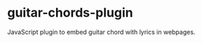 guitar-chords-plugin
====================

JavaScript plugin to embed guitar chord with lyrics in webpages. 

